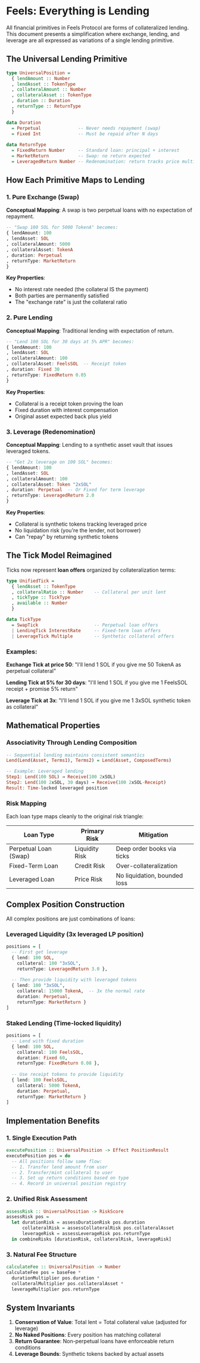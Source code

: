 # Feels: Everything is Lending

All financial primitives in Feels Protocol are forms of collateralized lending. This document presents a simplification where exchange, lending, and leverage are all expressed as variations of a single lending primitive.

## The Universal Lending Primitive

```purescript
type UniversalPosition =
  { lendAmount :: Number
  , lendAsset :: TokenType
  , collateralAmount :: Number
  , collateralAsset :: TokenType
  , duration :: Duration
  , returnType :: ReturnType
  }

data Duration 
  = Perpetual              -- Never needs repayment (swap)
  = Fixed Int              -- Must be repaid after N days
  
data ReturnType
  = FixedReturn Number     -- Standard loan: principal + interest
  = MarketReturn           -- Swap: no return expected
  = LeveragedReturn Number -- Redenomination: return tracks price multiple
```

## How Each Primitive Maps to Lending

### 1. Pure Exchange (Swap)
**Conceptual Mapping**: A swap is two perpetual loans with no expectation of repayment.

```purescript
-- "Swap 100 SOL for 5000 TokenA" becomes:
{ lendAmount: 100
, lendAsset: SOL
, collateralAmount: 5000
, collateralAsset: TokenA
, duration: Perpetual
, returnType: MarketReturn
}
```

**Key Properties**:
- No interest rate needed (the collateral IS the payment)
- Both parties are permanently satisfied
- The "exchange rate" is just the collateral ratio

### 2. Pure Lending
**Conceptual Mapping**: Traditional lending with expectation of return.

```purescript
-- "Lend 100 SOL for 30 days at 5% APR" becomes:
{ lendAmount: 100
, lendAsset: SOL
, collateralAmount: 100
, collateralAsset: FeelsSOL  -- Receipt token
, duration: Fixed 30
, returnType: FixedReturn 0.05
}
```

**Key Properties**:
- Collateral is a receipt token proving the loan
- Fixed duration with interest compensation
- Original asset expected back plus yield

### 3. Leverage (Redenomination)
**Conceptual Mapping**: Lending to a synthetic asset vault that issues leveraged tokens.

```purescript
-- "Get 2x leverage on 100 SOL" becomes:
{ lendAmount: 100
, lendAsset: SOL
, collateralAmount: 100
, collateralAsset: Token "2xSOL"
, duration: Perpetual  -- Or Fixed for term leverage
, returnType: LeveragedReturn 2.0
}
```

**Key Properties**:
- Collateral is synthetic tokens tracking leveraged price
- No liquidation risk (you're the lender, not borrower)
- Can "repay" by returning synthetic tokens

## The Tick Model Reimagined

Ticks now represent **loan offers** organized by collateralization terms:

```purescript
type UnifiedTick =
  { lendAsset :: TokenType
  , collateralRatio :: Number    -- Collateral per unit lent
  , tickType :: TickType
  , available :: Number
  }

data TickType
  = SwapTick                     -- Perpetual loan offers
  | LendingTick InterestRate     -- Fixed-term loan offers  
  | LeverageTick Multiple        -- Synthetic collateral offers
```

### Examples:

**Exchange Tick at price 50**:
"I'll lend 1 SOL if you give me 50 TokenA as perpetual collateral"

**Lending Tick at 5% for 30 days**:
"I'll lend 1 SOL if you give me 1 FeelsSOL receipt + promise 5% return"

**Leverage Tick at 3x**:
"I'll lend 1 SOL if you give me 1 3xSOL synthetic token as collateral"

## Mathematical Properties

### Associativity Through Lending Composition

```purescript
-- Sequential lending maintains consistent semantics
Lend(Lend(Asset, Terms1), Terms2) = Lend(Asset, ComposedTerms)

-- Example: Leveraged lending
Step1: Lend(100 SOL) → Receive(100 2xSOL)
Step2: Lend(100 2xSOL, 30 days) → Receive(100 2xSOL-Receipt)
Result: Time-locked leveraged position
```

### Risk Mapping

Each loan type maps cleanly to the original risk triangle:

| Loan Type | Primary Risk | Mitigation |
|-----------|--------------|------------|
| Perpetual Loan (Swap) | Liquidity Risk | Deep order books via ticks |
| Fixed-Term Loan | Credit Risk | Over-collateralization |
| Leveraged Loan | Price Risk | No liquidation, bounded loss |

## Complex Position Construction

All complex positions are just combinations of loans:

### Leveraged Liquidity (3x leveraged LP position)
```purescript
positions = [
  -- First get leverage
  { lend: 100 SOL, 
    collateral: 100 "3xSOL", 
    returnType: LeveragedReturn 3.0 },
    
  -- Then provide liquidity with leveraged tokens
  { lend: 100 "3xSOL", 
    collateral: 15000 TokenA,  -- 3x the normal rate
    duration: Perpetual,
    returnType: MarketReturn }
]
```

### Staked Lending (Time-locked liquidity)
```purescript
positions = [
  -- Lend with fixed duration
  { lend: 100 SOL,
    collateral: 100 FeelsSOL,
    duration: Fixed 60,
    returnType: FixedReturn 0.08 },
    
  -- Use receipt tokens to provide liquidity
  { lend: 100 FeelsSOL,
    collateral: 5000 TokenA,
    duration: Perpetual,
    returnType: MarketReturn }
]
```

## Implementation Benefits

### 1. Single Execution Path
```purescript
executePosition :: UniversalPosition -> Effect PositionResult
executePosition pos = do
  -- All positions follow same flow:
  -- 1. Transfer lend amount from user
  -- 2. Transfer/mint collateral to user
  -- 3. Set up return conditions based on type
  -- 4. Record in universal position registry
```

### 2. Unified Risk Assessment
```purescript
assessRisk :: UniversalPosition -> RiskScore
assessRisk pos = 
  let durationRisk = assessDurationRisk pos.duration
      collateralRisk = assessCollateralRisk pos.collateralAsset
      leverageRisk = assessLeverageRisk pos.returnType
  in combineRisks [durationRisk, collateralRisk, leverageRisk]
```

### 3. Natural Fee Structure
```purescript
calculateFee :: UniversalPosition -> Number
calculateFee pos = baseFee * 
  durationMultiplier pos.duration *
  collateralMultiplier pos.collateralAsset *
  leverageMultiplier pos.returnType
```

## System Invariants

1. **Conservation of Value**: Total lent = Total collateral value (adjusted for leverage)
2. **No Naked Positions**: Every position has matching collateral
3. **Return Guarantee**: Non-perpetual loans have enforceable return conditions
4. **Leverage Bounds**: Synthetic tokens backed by actual assets

